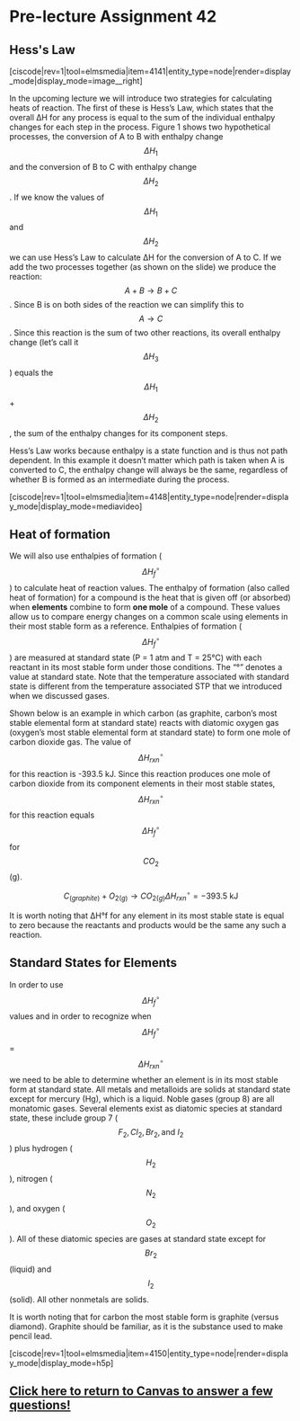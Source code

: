 # Pre-lecture Assignment 42

## Hess's Law

[ciscode|rev=1|tool=elmsmedia|item=4141|entity_type=node|render=display_mode|display_mode=image__right]

In the upcoming lecture we will introduce two strategies for calculating heats of reaction. The first of these is Hess’s Law, which states that the overall ΔH for any process is equal to the sum of the individual enthalpy changes for each step in the process. Figure 1 shows two hypothetical processes, the conversion of A to B with enthalpy change $$\Delta H_1$$ and the conversion of B to C with enthalpy change $$\Delta H_2$$. If we know the values of $$\Delta H_1$$ and $$\Delta H_2$$ we can use Hess’s Law to calculate ΔH for the conversion of A to C. If we add the two processes together (as shown on the slide) we produce the reaction: $$A + B \longrightarrow B + C$$. Since B is on both sides of the reaction we can simplify this to $$A \longrightarrow C$$. Since this reaction is the sum of two other reactions, its overall enthalpy change (let’s call it $$\Delta H_3$$) equals the $$\Delta H_1$$ + $$\Delta H_2$$, the sum of the enthalpy changes for its component steps. 

Hess’s Law works because enthalpy is a state function and is thus not path dependent. In this example it doesn’t matter which path is taken when A is converted to C, the enthalpy change will always be the same, regardless of whether B is formed as an intermediate during the process. 

[ciscode|rev=1|tool=elmsmedia|item=4148|entity_type=node|render=display_mode|display_mode=mediavideo]

## Heat of formation

We will also use enthalpies of formation ($$\Delta H ^\circ _f$$) to calculate heat of reaction values. The enthalpy of formation (also called heat of formation) for a compound is the heat that is given off (or absorbed) when **elements** combine to form **one mole** of a compound. These values allow us to compare energy changes on a common scale using elements in their most stable form as a reference. Enthalpies of formation ($$\Delta H ^\circ _f$$) are measured at standard state (P = 1 atm and T = 25°C) with each reactant in its most stable form under those conditions. The “°” denotes a value at standard state. Note that the temperature associated with standard state is different from the temperature associated STP that we introduced when we discussed gases. 

Shown below is an example in which carbon (as graphite, carbon’s most stable elemental form at standard state) reacts with diatomic oxygen gas (oxygen’s most stable elemental form at standard state) to form one mole of carbon dioxide gas. The value of $$\Delta H ^\circ _{rxn}$$ for this reaction is -393.5 kJ. Since this reaction produces one mole of carbon dioxide from its component elements in their most stable states, $$\Delta H ^\circ _{rxn}$$ for this reaction equals $$\Delta H ^\circ _{f}$$ for $$CO_2$$ (g).

$$C_{(graphite)} + O_{2(g)} \longrightarrow CO_{2(g)} \Delta H ^\circ _{rxn} = -393.5 \text{ kJ} $$

It is worth noting that ΔH°f for any element in its most stable state is equal to zero because the reactants and products would be the same any such a reaction. 

## Standard States for Elements

In order to use $$\Delta H ^\circ _f$$ values and in order to recognize when $$\Delta H ^\circ _f$$ = $$\Delta H ^\circ _{rxn}$$ we need to be able to determine whether an element is in its most stable form at standard state. All metals and metalloids are solids at standard state except for mercury (Hg), which is a liquid. Noble gases (group 8) are all monatomic gases. Several elements exist as diatomic species at standard state, these include group 7 ($$F_2, Cl_2, Br_2, \text{and }I_2$$) plus hydrogen ($$H_2$$), nitrogen ($$N_2$$), and oxygen ($$O_2$$). All of these diatomic species are gases at standard state except for $$Br_2$$ (liquid) and $$I_2$$ (solid). All other nonmetals are solids. 

It is worth noting that for carbon the most stable form is graphite (versus diamond). Graphite should be familiar, as it is the substance used to make pencil lead. 

[ciscode|rev=1|tool=elmsmedia|item=4150|entity_type=node|render=display_mode|display_mode=h5p]

## [Click here to return to Canvas to answer a few questions!](https://psu.instructure.com/courses/1881362/quizzes/3348719)




